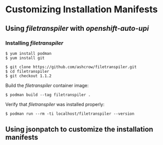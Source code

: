 # Customizing Installation Manifests

## Using *filetranspiler* with *openshift-auto-upi*

### Installing *filetranspiler*

```
$ yum install podman
$ yum install git
```

```
$ git clone https://github.com/ashcrow/filetranspiler.git
$ cd filetranspiler
$ git checkout 1.1.2
```
Build the *filetranspiler* container image:

```
$ podman build --tag filetranspiler .
```

Verify that *filetranspiler* was installed properly:

```
$ podman run --rm -ti localhost/filetranspiler --version
```

## Using jsonpatch to customize the installation manifests
